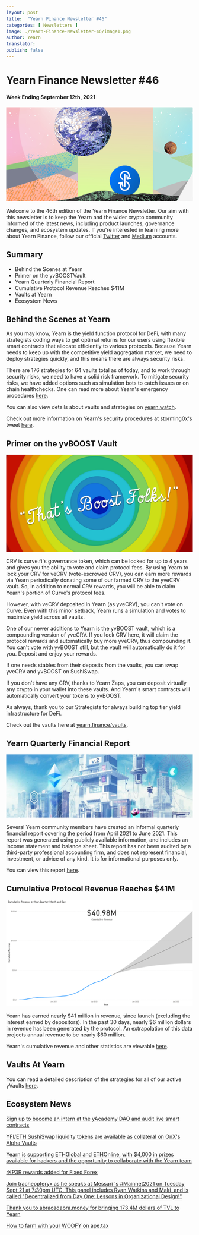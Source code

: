 ```yaml
---
layout: post
title:  "Yearn Finance Newsletter #46"
categories: [ Newsletters ]
image: ./Yearn-Finance-Newsletter-46/image1.png
author: Yearn
translator:
publish: false
---
```


# Yearn Finance Newsletter #46
#### Week Ending September 12th, 2021


![](image1.png)




Welcome to the 46th edition of the Yearn Finance Newsletter. Our aim with this newsletter is to keep the Yearn and the wider crypto community informed of the latest news, including product launches, governance changes, and ecosystem updates. If you're interested in learning more about Yearn Finance, follow our official [Twitter](https://twitter.com/iearnfinance) and [Medium](https://medium.com/iearn) accounts.

## **Summary**

- Behind the Scenes at Yearn  
- Primer on the yvBOOSTVault  
- Yearn Quarterly Financial Report  
- Cumulative Protocol Revenue Reaches $41M   
- Vaults at Yearn  
- Ecosystem News


## **Behind the Scenes at Yearn**

As you may know, Yearn is the yield function protocol for DeFi, with many strategists coding ways to get optimal returns for our users using flexible smart contracts that allocate efficiently to various protocols. Because Yearn needs to keep up with the competitive yield aggregation market, we need to deploy strategies quickly, and this means there are always security risks.

There are 176 strategies for 64 vaults total as of today, and to work through security risks, we need to have a solid risk framework. To mitigate security risks, we have added options such as simulation bots to catch issues or on chain healthchecks. One can read more about Yearn's emergency procedures [here](https://github.com/yearn/yearn-devdocs/blob/master/docs/developers/v2/EMERGENCY.md).

You can also view details about vaults and strategies on [yearn.watch](https://yearn.watch/).

Check out more information on Yearn's security procedures at storming0x's tweet [here](https://twitter.com/storming0x/status/1436851219864059906).

## **Primer on the yvBOOST Vault**

![](image2.png)

CRV is curve.fi's governance token, which can be locked for up to 4 years and gives you the ability to vote and claim protocol fees. By using Yearn to lock your CRV for veCRV (vote-escrowed CRV), you can earn more rewards via Yearn periodically donating some of our farmed CRV to the yveCRV vault. So, in addition to normal CRV rewards, you will be able to claim Yearn's portion of Curve's protocol fees.

However, with veCRV deposited in Yearn (as yveCRV), you can't vote on Curve. Even with this minor setback, Yearn runs a simulation and votes to maximize yield across all vaults.

One of our newer additions to Yearn is the yvBOOST vault, which is a compounding version of yveCRV. If you lock CRV here, it will claim the protocol rewards and automatically buy more yveCRV, thus compounding it. You can't vote with yvBOOST still, but the vault will automatically do it for you. Deposit and enjoy your rewards.

If one needs stables from their deposits from the vaults, you can swap yveCRV and yvBOOST on SushiSwap.

If you don't have any CRV, thanks to Yearn Zaps, you can deposit virtually any crypto in your wallet into these vaults. And Yearn's smart contracts will automatically convert your tokens to yvBOOST.

As always, thank you to our Strategists for always building top tier yield infrastructure for DeFi.

Check out the vaults here at [yearn.finance/vaults](https://yearn.finance/vaults).

## **Yearn Quarterly Financial Report**

![](image3.png)

Several Yearn community members have created an informal quarterly financial report covering the period from April 2021 to June 2021. This report was generated using publicly available information, and includes an income statement and balance sheet. This report has not been audited by a third-party professional accounting firm, and does not represent financial, investment, or advice of any kind. It is for informational purposes only.

You can view this report [here](https://github.com/yearn/yearn-pm/blob/master/financials/reports/2021Q2-yearn-quarterly-report.pdf).

## **Cumulative Protocol Revenue Reaches $41M**

![](image4.png)

Yearn has earned nearly $41 million in revenue, since launch (excluding the interest earned by depositors). In the past 30 days, nearly $6 million dollars in revenue has been generated by the protocol. An extrapolation of this data projects annual revenue to be nearly $60 million.

Yearn's cumulative revenue and other statistics are viewable [here](https://www.yfistats.com/).

## **Vaults At Yearn**

You can read a detailed description of the strategies for all of our active yVaults [here](https://medium.com/yearn-state-of-the-vaults/the-vaults-at-yearn-9237905ffed3).

## **Ecosystem News**

[Sign up to become an intern at the yAcademy DAO and audit live smart contracts](https://twitter.com/yAcademyDAO/status/1435866622556659717)

[YFI/ETH SushiSwap liquidity tokens are available as collateral on OnX's Alpha Vaults](https://twitter.com/OnXFinance/status/1435229990681972741)

[Yearn is supporting ETHGlobal and ETHOnline, with $4,000 in prizes available for hackers and the opportunity to collaborate with the Yearn team](https://twitter.com/iearnfinance/status/1436302183545196546)

[rKP3R rewards added for Fixed Forex](https://twitter.com/thekeep3r/status/1437402914474037256)

[Join tracheopteryx as he speaks at Messari 's #Mainnet2021 on Tuesday Sept 21 at 7:30pm UTC. This panel includes Ryan Watkins and Maki, and is called "Decentralized from Day One: Lessons in Organizational Design!"](https://twitter.com/tracheopteryx/status/1436257062971977729)

[Thank you to abracadabra.money for bringing 173.4M dollars of TVL to Yearn](https://twitter.com/danielesesta/status/1437372628054982663?s=20)

[How to farm with your WOOFY on ape.tax](https://twitter.com/ape_tax/status/1436908119817211913?s=20)
